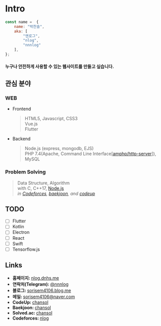 # Intro
```js
const name =  {
	name: "박찬솔",
	aka: [
		"엔로그",
		"nlog",
		"nnnlog"
	],
};
```
#### 누구나 안전하게 사용할 수 있는 웹사이트를 만들고 싶습니다.


## 관심 분야
### WEB
* Frontend

  > HTML5, Javascript, CSS3<br>
  > Vue.js<br>
  > Flutter<br>
  
* Backend

  > Node.js (express, mongodb, EJS)<br>
  > PHP 7.4(Apache, Command Line Interface[[amphp/http-server](https://github.com/amphp/http-server)]), MySQL<br>
  
### Problem Solving

  > Data Structure, Algorithm<br>
  > with C, C++17, [Node.js](https://nodejs.org)<br>
  > *in [Codeforces](http://codeforces.com/profile/nlog), [baekjoon](https://www.acmicpc.net/user/chansol), and [codeup](https://codeup.kr/userinfo.php?user=chansol)*<br>
  
## TODO
* [ ] Flutter
* [ ] Kotlin
* [ ] Electron
* [ ] React
* [ ] Swift
* [ ] Tensorflow.js

## Links
* <b>홈페이지: </b> [nlog.dnhs.me](https://nlog.dnhs.me/)
* <b>연락처(Telegram): </b> [@nnnlog](https://t.me/nnnlog)
* <b>블로그: </b> [sorisem4106.blog.me](https://sorisem4106.blog.me/)
* <b>메일: </b> sorisem4106@naver.com
* <b>CodeUp: </b>[chansol](https://codeup.kr/userinfo.php?user=chansol)
* <b>Baekjoon: </b>[chansol](https://www.acmicpc.net/user/chansol)
* <b>Solved.ac: </b>[chansol](https://solved.ac/chansol)
* <b>Codeforces: </b>[nlog](http://codeforces.com/profile/nlog)
